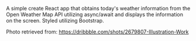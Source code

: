 A simple create React app that obtains today's weather information from the Open Weather Map API utilizing async/await and displays the information on the screen. Styled utilizing Bootstrap.

Photo retrieved from: 
https://dribbble.com/shots/2679807-Illustration-Work
